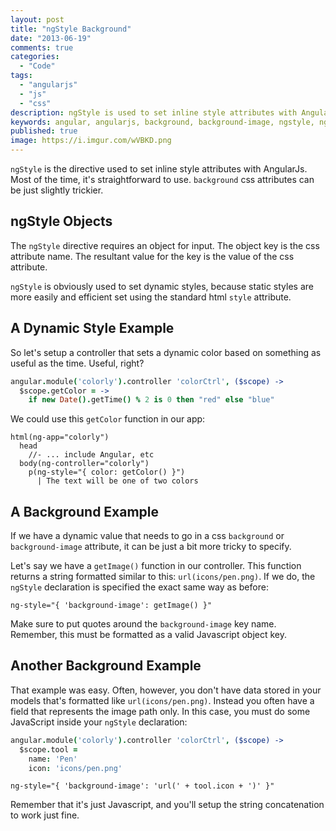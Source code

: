 ```yaml
---
layout: post
title: "ngStyle Background"
date: "2013-06-19"
comments: true
categories:
  - "Code"
tags:
  - "angularjs"
  - "js"
  - "css"
description: ngStyle is used to set inline style attributes with AngularJs.  Using the background style is slightly tricky here.
keywords: angular, angularjs, background, background-image, ngstyle, ng-style
published: true
image: https://i.imgur.com/wVBKD.png
---
```


`ngStyle` is the directive used to set inline style attributes with AngularJs.  Most of the time, it's straightforward to use.  `background` css attributes can be just slightly trickier.

<!--more-->

## ngStyle Objects

The `ngStyle` directive requires an object for input.  The object key is the css attribute name.  The resultant value for the key is the value of the css attribute.

`ngStyle` is obviously used to set dynamic styles, because static styles are more easily and efficient set using the standard html `style` attribute.

## A Dynamic Style Example

So let's setup a controller that sets a dynamic color based on something as useful as the time.  Useful, right?

```coffeescript
angular.module('colorly').controller 'colorCtrl', ($scope) ->
  $scope.getColor = ->
    if new Date().getTime() % 2 is 0 then "red" else "blue"
```

We could use this `getColor` function in our app:

```haml
html(ng-app="colorly")
  head
    //- ... include Angular, etc
  body(ng-controller="colorly")
    p(ng-style="{ color: getColor() }")
      | The text will be one of two colors
```

## A Background Example

If we have a dynamic value that needs to go in a css `background` or `background-image` attribute, it can be just a bit more tricky to specify.

Let's say we have a `getImage()` function in our controller.  This function returns a string formatted similar to this: `url(icons/pen.png)`.  If we do, the `ngStyle` declaration is specified the exact same way as before:

```haml
ng-style="{ 'background-image': getImage() }"
```

Make sure to put quotes around the `background-image` key name.  Remember, this must be formatted as a valid Javascript object key.

## Another Background Example

That example was easy.  Often, however, you don't have data stored in your models that's formatted like `url(icons/pen.png)`.  Instead you often have a field that represents the image path only.  In this case, you must do some JavaScript inside your `ngStyle` declaration:

```coffeescript
angular.module('colorly').controller 'colorCtrl', ($scope) ->
  $scope.tool =
    name: 'Pen'
    icon: 'icons/pen.png'
```

```haml
ng-style="{ 'background-image': 'url(' + tool.icon + ')' }"
```

Remember that it's just Javascript, and you'll setup the string concatenation to work just fine.
